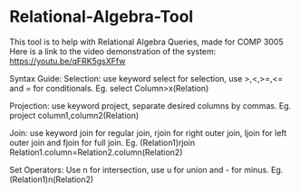 # Relational-Algebra-Tool
This tool is to help with Relational Algebra Queries, made for COMP 3005
Here is a link to the video demonstration of the system: https://youtu.be/qFRK5gsXFfw

Syntax Guide:
Selection: use keyword select for selection, use >,<,>=,<= and = for conditionals. Eg. select Column>x(Relation)

Projection: use keyword project, separate desired columns by commas. Eg. project column1,column2(Relation)

Join: use keyword join for regular join, rjoin for right outer join, ljoin for left outer join and fjoin for full join. Eg. (Relation1)rjoin Relation1.column=Relation2.column(Relation2)

Set Operators: Use n for intersection, use u for union and - for minus. Eg. (Relation1)n(Relation2)
